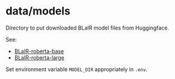 # data/models

Directory to put downloaded BLaIR model files from Huggingface.

See: 
- [BLaIR-roberta-base](https://huggingface.co/hyp1231/blair-roberta-base)
- [BLaIR-roberta-large](https://huggingface.co/hyp1231/blair-roberta-large)

Set environment variable `MODEL_DIR` appropriately in `.env`.
